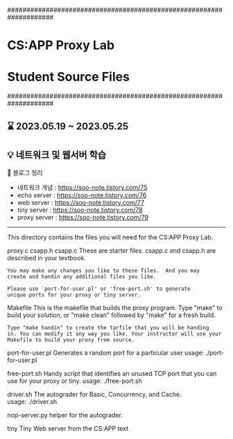 ####################################################################
# CS:APP Proxy Lab
#
# Student Source Files
####################################################################

## :hourglass: 2023.05.19 ~ 2023.05.25
## :bulb: 네트워크 및 웹서버 학습

:bookmark: 블로그 정리
- 네트워크 개념 : https://soo-note.tistory.com/75
- echo server : https://soo-note.tistory.com/76
- web server : https://soo-note.tistory.com/77
- tiny server : https://soo-note.tistory.com/78
- proxy server : https://soo-note.tistory.com/79

---
This directory contains the files you will need for the CS:APP Proxy
Lab.

proxy.c
csapp.h
csapp.c
    These are starter files.  csapp.c and csapp.h are described in
    your textbook. 

    You may make any changes you like to these files.  And you may
    create and handin any additional files you like.

    Please use `port-for-user.pl' or 'free-port.sh' to generate
    unique ports for your proxy or tiny server. 

Makefile
    This is the makefile that builds the proxy program.  Type "make"
    to build your solution, or "make clean" followed by "make" for a
    fresh build. 

    Type "make handin" to create the tarfile that you will be handing
    in. You can modify it any way you like. Your instructor will use your
    Makefile to build your proxy from source.

port-for-user.pl
    Generates a random port for a particular user
    usage: ./port-for-user.pl <userID>

free-port.sh
    Handy script that identifies an unused TCP port that you can use
    for your proxy or tiny. 
    usage: ./free-port.sh

driver.sh
    The autograder for Basic, Concurrency, and Cache.        
    usage: ./driver.sh

nop-server.py
     helper for the autograder.         

tiny
    Tiny Web server from the CS:APP text

